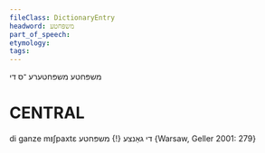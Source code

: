 ```yaml
---
fileClass: DictionaryEntry
headword: משפּחטע
part_of_speech: 
etymology: 
tags: 
---
```

משפּחטע
משפּחטערע
־ס
די

CENTRAL
========

di ganze mᵻʃpaxtɛ די גאַנצע {!} משפּחטע {Warsaw, Geller 2001: 279}